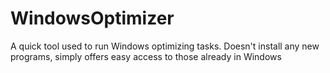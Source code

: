 # WindowsOptimizer
A quick tool used to run Windows optimizing tasks. Doesn't install any new programs, simply offers easy access to those already in Windows
